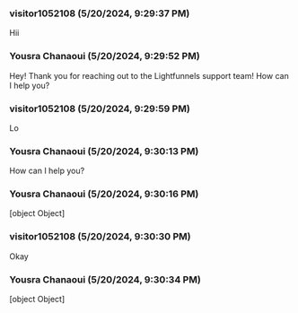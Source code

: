 ### visitor1052108 (5/20/2024, 9:29:37 PM)

Hii

### Yousra Chanaoui (5/20/2024, 9:29:52 PM)

Hey!
Thank you for reaching out to the Lightfunnels support team! How can I help you?

### visitor1052108 (5/20/2024, 9:29:59 PM)

Lo

### Yousra Chanaoui (5/20/2024, 9:30:13 PM)

How can I help you?

### Yousra Chanaoui (5/20/2024, 9:30:16 PM)

[object Object]

### visitor1052108 (5/20/2024, 9:30:30 PM)

Okay

### Yousra Chanaoui (5/20/2024, 9:30:34 PM)

[object Object]
